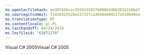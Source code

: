 ```yaml
---
ms.openlocfilehash: ee387456cac3559165937b096b2d66201b210bd7
ms.sourcegitcommit: f1d16425528e237257ca3b58eb49217a514849ea
ms.translationtype: MT
ms.contentlocale: pl-PL
ms.lasthandoff: 04/24/2019
ms.locfileid: "63871270"
---
```

<span data-ttu-id="ec3e1-101">Visual C# 2005</span><span class="sxs-lookup"><span data-stu-id="ec3e1-101">Visual C# 2005</span></span>